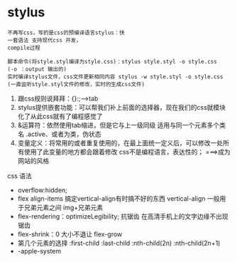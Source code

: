 # stylus
    不再写css，写的是css的预编译语言stylus：快
    一套语法 支持现代css 开发，
    compile过程

    脚本命令(将style.styl编译为style.css)：stylus style.styl -o style.css
    (-o ：output 输出的)
    实时编译stylus文件，css文件更新相同内容 stylus -w style.styl -o style.css
    (一直监听style.styl文件的修改，实时的生成css文件)

1. 跟css规则说拜拜：{}:;——>tab
2. stylus提供嵌套功能：可以帮我们补上前面的选择器，现在我们的css就模块化了从此css就有了编程感觉了
3. &运算符：依然使用tab缩进，但是它与上一级同级 适用与同一个元素多个类名 .active、或者为类，伪状态
4. 变量定义：将常用的或者重复使用的，在最上面统一定义后，可以修改一处所有使用了此变量的地方都会跟着修改
            css不是编程语言，表达性的；
        ===>成为网站的风格
    
css 语法
- overflow:hidden;
- flex align-items 搞定vertical-align有时搞不好的东西
        vertical-align 一般用于兄弟元素之间 img+兄弟元素
- flex-rendering：optimizeLegibility;
    抗锯齿 在高清手机上的文字边缘不出现锯齿
- flex-shrink：0 大小不退让
    flex-grow
- 第几个元素的选择
    :first-child  :last-child
    :nth-child(2n) :nth-child(2n+1)
- -apple-system

